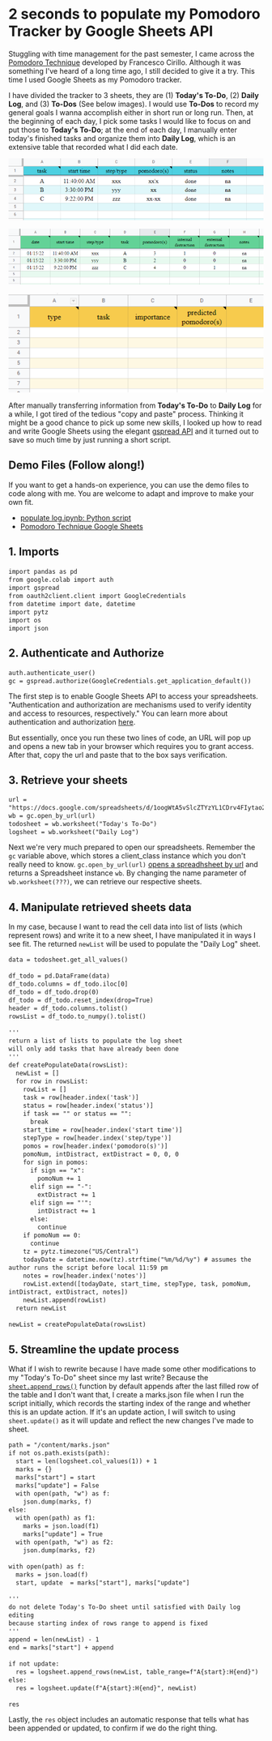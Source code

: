 # 2 seconds to populate my Pomodoro Tracker by Google Sheets API


<!--more--> 

Stuggling with time management for the past semester, I came across the [Pomodoro Technique](https://francescocirillo.com/pages/pomodoro-technique) developed by Francesco Cirillo. Although it was something I've heard of a long time ago, I still decided to give it a try. This time I used Google Sheets as my Pomodoro tracker. 

I have divided the tracker to 3 sheets, they are (1) **Today's To-Do**, (2) **Daily Log**, and (3) **To-Dos** (See below images). I would use **To-Dos** to record my general goals I wanna accomplish either in short run or long run. Then, at the beginning of each day, I pick some tasks I would like to focus on and put those to **Today's To-Do**; at the end of each day, I manually enter today's finished tasks and organize them into **Daily Log**, which is an extensive table that recorded what I did each date.

![<img src="Daily-To-Do.png" width="250"/>](Daily-To-Do.png "Today's To-Do")

![<img src="Daily-log.png" width="250"/>](Daily-log.png "Daily Log")

![<img src="To-Dos.png" width="250"/>](To-Dos.png "To-Dos")

After manually transferring information from **Today's To-Do** to **Daily Log** for a while, I got tired of the tedious "copy and paste" process. Thinking it might be a good chance to pick up some new skills, I looked up how to read and write Google Sheets using the elegant [gspread API](https://docs.gspread.org/en/latest/api.html) and it turned out to save so much time by just running a short script. 

## Demo Files (Follow along!)

If you want to get a hands-on experience, you can use the demo files to code along with me. You are welcome to adapt and improve to make your own fit. 

* [populate log.ipynb: Python script](https://colab.research.google.com/drive/1Fv7dPlDlfu4ncWpW4evg6mk5lZd3fF4l#scrollTo=9eA649f6cosl)
* [Pomodoro Technique Google Sheets](https://docs.google.com/spreadsheets/d/1oogWtA5vSlcZTYzYL1CDrv4FIytao2MBBq6UmCKHLK4/edit#gid=0)

## 1. Imports

```code
import pandas as pd
from google.colab import auth
import gspread
from oauth2client.client import GoogleCredentials
from datetime import date, datetime
import pytz
import os
import json
```

## 2. Authenticate and Authorize

```code 
auth.authenticate_user()
gc = gspread.authorize(GoogleCredentials.get_application_default())
```

The first step is to enable Google Sheets API to access your spreadsheets. "Authentication and authorization are mechanisms used to verify identity and access to resources, respectively." You can learn more about authentication and authorization [here](https://developers.google.com/workspace/guides/auth-overview). 

But essentially, once you run these two lines of code, an URL will pop up and opens a new tab in your browser which requires you to grant access. After that, copy the url and paste that to the box says verification. 

## 3. Retrieve your sheets

```code
url = "https://docs.google.com/spreadsheets/d/1oogWtA5vSlcZTYzYL1CDrv4FIytao2MBBq6UmCKHLK4/edit#gid=0"
wb = gc.open_by_url(url)
todosheet = wb.worksheet("Today's To-Do")
logsheet = wb.worksheet("Daily Log")
```

Next we're very much prepared to open our spreadsheets. Remember the ```gc``` variable above, which stores a client_class instance which you don't really need to know. 
```gc.open_by_url(url)``` [opens a spreadhsheet by url](https://docs.gspread.org/en/latest/api.html#gspread.Client.open_by_url) and returns a Spreadsheet instance ```wb```. By changing the name parameter of ```wb.worksheet(???)```, we can retrieve our respective sheets. 

## 4. Manipulate retrieved sheets data

In my case, because I want to read the cell data into list of lists (which represent rows) and write it to a new sheet, I have manipulated it in ways I see fit. The returned ```newList``` will be used to populate the "Daily Log" sheet. 

```code
data = todosheet.get_all_values()

df_todo = pd.DataFrame(data)
df_todo.columns = df_todo.iloc[0]
df_todo = df_todo.drop(0)
df_todo = df_todo.reset_index(drop=True)
header = df_todo.columns.tolist()
rowsList = df_todo.to_numpy().tolist()

'''
return a list of lists to populate the log sheet
will only add tasks that have already been done
'''
def createPopulateData(rowsList):
  newList = []
  for row in rowsList:
    rowList = []
    task = row[header.index('task')]
    status = row[header.index('status')]
    if task == "" or status == "":
      break
    start_time = row[header.index('start time')]
    stepType = row[header.index('step/type')]
    pomos = row[header.index('pomodoro(s)')]
    pomoNum, intDistract, extDistract = 0, 0, 0
    for sign in pomos:
      if sign == "x":
        pomoNum += 1
      elif sign == "-":
        extDistract += 1
      elif sign == "'":
        intDistract += 1
      else:
        continue
    if pomoNum == 0:
      continue
    tz = pytz.timezone("US/Central")
    todayDate = datetime.now(tz).strftime("%m/%d/%y") # assumes the author runs the script before local 11:59 pm
    notes = row[header.index('notes')]
    rowList.extend([todayDate, start_time, stepType, task, pomoNum, intDistract, extDistract, notes])
    newList.append(rowList)
  return newList

newList = createPopulateData(rowsList)
```

## 5. Streamline the update process

What if I wish to rewrite because I have made some other modifications to my "Today's To-Do" sheet since my last write? Because the [```sheet.append_rows()```](https://docs.gspread.org/en/latest/api.html#gspread.worksheet.Worksheet.append_rows) function by default appends after the last filled row of the table and I don't want that, I create a marks.json file when I run the script initially, which records the starting index of the range and whether this is an update action. If it's an update action, I will switch to using ```sheet.update()``` as it will update and reflect the new changes I've made to sheet.

```code
path = "/content/marks.json"
if not os.path.exists(path):
  start = len(logsheet.col_values(1)) + 1
  marks = {}
  marks["start"] = start
  marks["update"] = False
  with open(path, "w") as f:
    json.dump(marks, f)
else:
  with open(path) as f1:
    marks = json.load(f1)
    marks["update"] = True
  with open(path, "w") as f2:
    json.dump(marks, f2)

with open(path) as f:
  marks = json.load(f)
  start, update  = marks["start"], marks["update"]

'''
do not delete Today's To-Do sheet until satisfied with Daily log editing
because starting index of rows range to append is fixed
'''
append = len(newList) - 1
end = marks["start"] + append

if not update:
  res = logsheet.append_rows(newList, table_range=f"A{start}:H{end}")
else:
  res = logsheet.update(f"A{start}:H{end}", newList)

res
```

Lastly, the ```res``` object includes an automatic response that tells what has been appended or updated, to confirm if we do the right thing. 



